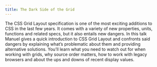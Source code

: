 ```yaml
---
title: The Dark Side of the Grid
---
```

The CSS Grid Layout specification is one of the most exciting additions to CSS in the last few years. It comes with a variety of new properties, units, functions and related specs, but it also entails new dangers. In this talk Manuel gives a quick introduction to CSS Grid Layout and confronts said dangers by explaining what’s problematic about them and providing alternative solutions. You’ll learn what you need to watch out for when working with grids, why source order matters, how to work with legacy browsers and about the ups and downs of recent display values.
